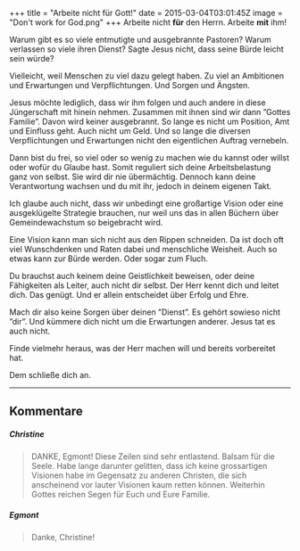 +++
title = "Arbeite nicht für Gott!"
date = 2015-03-04T03:01:45Z
image = "Don't work for God.png"
+++
Arbeite nicht __für__ den Herrn. Arbeite __mit__ ihm!

Warum gibt es so viele entmutigte und ausgebrannte Pastoren? Warum verlassen so viele ihren Dienst? Sagte Jesus nicht, dass seine Bürde leicht sein würde?

Vielleicht, weil Menschen zu viel dazu gelegt haben. Zu viel an Ambitionen und Erwartungen und Verpflichtungen. Und Sorgen und Ängsten.

Jesus möchte lediglich, dass wir ihm folgen und auch andere in diese Jüngerschaft mit hinein nehmen. Zusammen mit ihnen sind wir dann ”Gottes Familie”. Davon wird keiner ausgebrannt. So lange es nicht um Position, Amt und Einfluss geht. Auch nicht um Geld. Und so lange die diversen Verpflichtungen und Erwartungen nicht den eigentlichen Auftrag vernebeln.

Dann bist du frei, so viel oder so wenig zu machen wie du kannst oder willst oder wofür du Glaube hast. Somit reguliert sich deine Arbeitsbelastung ganz von selbst. Sie wird dir nie übermächtig. Dennoch kann deine Verantwortung wachsen und du mit ihr, jedoch in deinem eigenen Takt.

Ich glaube auch nicht, dass wir unbedingt eine großartige Vision oder eine ausgeklügelte Strategie brauchen, nur weil uns das in allen Büchern über Gemeindewachstum so beigebracht wird.

Eine Vision kann man sich nicht aus den Rippen schneiden. Da ist doch oft viel Wunschdenken und Raten dabei und menschliche Weisheit. Auch so etwas kann zur Bürde werden. Oder sogar zum Fluch.

Du brauchst auch keinem deine Geistlichkeit beweisen, oder deine Fähigkeiten als Leiter, auch nicht dir selbst. Der Herr kennt dich und leitet dich. Das genügt. Und er allein entscheidet über Erfolg und Ehre.

Mach dir also keine Sorgen über deinen ”Dienst”. Es gehört sowieso nicht ”dir”. Und kümmere dich nicht um die Erwartungen anderer. Jesus tat es auch nicht.

Finde vielmehr heraus, was der Herr machen will und bereits vorbereitet hat.

Dem schließe dich an.

--------------
## Kommentare
##### Christine
>DANKE, Egmont! Diese Zeilen sind sehr entlastend. Balsam für die Seele. Habe lange darunter gelitten, dass ich keine grossartigen Visionen habe im Gegensatz zu anderen Christen, die sich anscheinend vor lauter Visionen kaum retten können.
Weiterhin Gottes reichen Segen für Euch und Eure Familie.

##### Egmont
>Danke, Christine!
